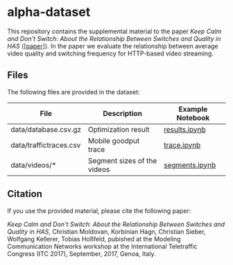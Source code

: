 # alpha-dataset

This repository contains the supplemental material to the paper *Keep Calm and Don't Switch: About the Relationship Between Switches and Quality in HAS* ([[paper]](https://www.lkn.ei.tum.de/forschung/publikationen/dateien/Moldovan2017KeepCalmandDont.pdf)).
In the paper we evaluate the relationship between average video quality and switching frequency for HTTP-based video streaming.

## Files

The following files are provided in the dataset:

| File                   | Description                         | Example Notebook                           |
|------------------------|-------------------------------------|--------------------------------------------|
| data/database.csv.gz   | Optimization result                 | [results.ipynb](notebooks/results.ipynb)   |
| data/traffictraces.csv | Mobile goodput trace                | [trace.ipynb](notebooks/trace.ipynb)       |
| data/videos/*          | Segment sizes of the videos         | [segments.ipynb](notebooks/segments.ipynb) |

## Citation

If you use the provided material, please cite the following paper:

*Keep Calm and Don't Switch: About the Relationship Between Switches and Quality in HAS*, Christian Moldovan, Korbinian Hagn, Christian Sieber, Wolfgang Kellerer, Tobias Hoßfeld, pubished at the Modeling Communication Networks workshop at the International Teletraffic Congress (ITC 2017), September, 2017, Genoa, Italy.
